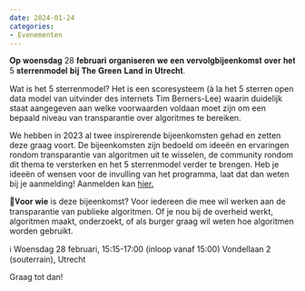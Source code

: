 ```yaml
---
date: 2024-01-24
categories:
- Evenementen
---
```

𝐎𝐩 𝐰𝐨𝐞𝐧𝐬𝐝𝐚𝐠 28 𝐟𝐞𝐛𝐫𝐮𝐚𝐫𝐢 𝐨𝐫𝐠𝐚𝐧𝐢𝐬𝐞𝐫𝐞𝐧 𝐰𝐞 𝐞𝐞𝐧 𝐯𝐞𝐫𝐯𝐨𝐥𝐠𝐛𝐢𝐣𝐞𝐞𝐧𝐤𝐨𝐦𝐬𝐭 𝐨𝐯𝐞𝐫 𝐡𝐞𝐭 5 𝐬𝐭𝐞𝐫𝐫𝐞𝐧𝐦𝐨𝐝𝐞𝐥 𝐛𝐢𝐣 𝐓𝐡𝐞 𝐆𝐫𝐞𝐞𝐧 𝐋𝐚𝐧𝐝 𝐢𝐧 𝐔𝐭𝐫𝐞𝐜𝐡𝐭.

Wat is het 5 sterrenmodel? Het is een scoresysteem (à la het 5 sterren open data model van uitvinder des internets Tim Berners-Lee) waarin duidelijk staat aangegeven aan welke voorwaarden voldaan moet zijn om een bepaald niveau van transparantie over algoritmes te bereiken.

We hebben in 2023 al twee inspirerende bijeenkomsten gehad en zetten deze graag voort. De bijeenkomsten zijn bedoeld om ideeën en ervaringen rondom transparantie van algoritmen uit te wisselen, de community rondom dit thema te versterken en het 5 sterrenmodel verder te brengen. Heb je ideeën of wensen voor de invulling van het programma, laat dat dan weten bij je aanmelding! Aanmelden kan [hier.](https://lnkd.in/ePMAhUmV)

👤𝐕𝐨𝐨𝐫 𝐰𝐢𝐞 is deze bijeenkomst? Voor iedereen die mee wil werken aan de transparantie van publieke algoritmen. Of je nou bij de overheid werkt, algoritmen maakt, onderzoekt, of als burger graag wil weten hoe algoritmen worden gebruikt.

ℹ️ Woensdag 28 februari, 15:15-17:00 (inloop vanaf 15:00)
Vondellaan 2 (souterrain), Utrecht

Graag tot dan!
